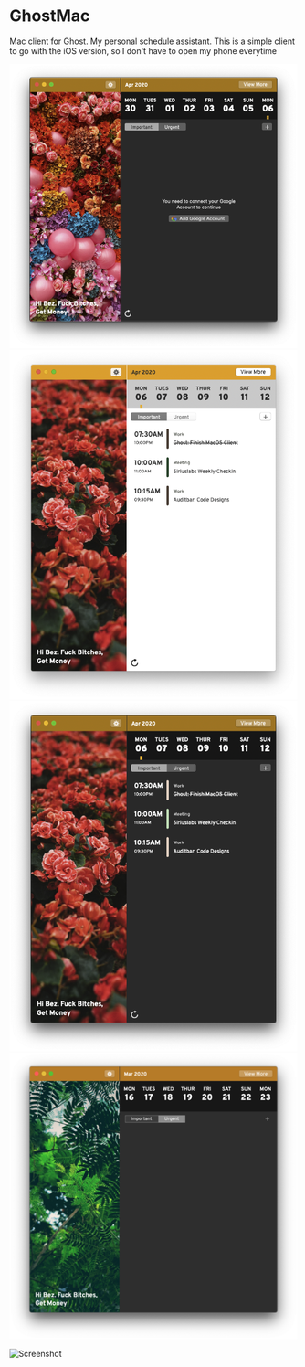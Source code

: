 # GhostMac
Mac client for Ghost. My personal schedule assistant. This is a simple client to go with the iOS version, so I don't have to 
open my phone everytime

![Screenshot](/Screenshots/1.png?raw=true "")
![Screenshot](/Screenshots/2.png?raw=true "")
![Screenshot](/Screenshots/3.png?raw=true "")
![Screenshot](/Screenshots/4.png?raw=true "")

![Screenshot](/two@2x.png?raw=true)

